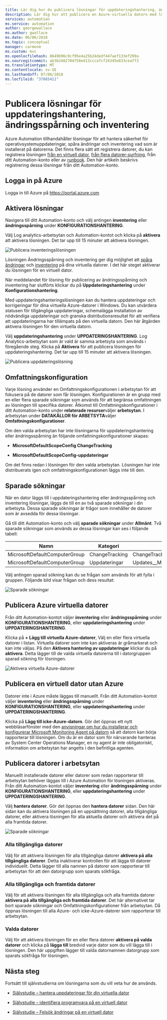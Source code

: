```yaml
---
title: Lär dig hur du publicera lösningar för uppdateringshantering, ändringsspårning och inventering i Azure Automation
description: Lär dig hur att publicera en Azure-virtuella datorn med lösningar för uppdateringshantering, ändringsspårning och inventering som ingår i Azure Automation
services: automation
ms.service: automation
author: georgewallace
ms.author: gwallace
ms.date: 06/06/2018
ms.topic: conceptual
manager: carmonm
ms.custom: mvc
ms.openlocfilehash: 8649b96c9cf95e4a25b24dedf447aef133ef299a
ms.sourcegitcommit: ab3b2482704758ed13cccafcf24345e833ceaff3
ms.translationtype: MT
ms.contentlocale: sv-SE
ms.lasthandoff: 07/06/2018
ms.locfileid: "37865411"
---
```

# <a name="onboard-update-management-change-tracking-and-inventory-solutions"></a>Publicera lösningar för uppdateringshantering, ändringsspårning och inventering

Azure Automation tillhandahåller lösningar för att hantera säkerhet för operativsystemuppdateringar, spåra ändringar och inventering vad som är installerat på datorerna. Det finns flera sätt att registrera datorer, du kan registrera lösningen [från en virtuell dator](automation-onboard-solutions-from-vm.md), [från flera datorer-surfning](automation-onboard-solutions-from-browse.md), från ditt Automation-konto eller av [runbook](automation-onboard-solutions.md). Den här artikeln beskrivs registrering dessa lösningar från ditt Automation-konto.

## <a name="log-in-to-azure"></a>Logga in på Azure

Logga in till Azure på https://portal.azure.com

## <a name="enable-solutions"></a>Aktivera lösningar

Navigera till ditt Automation-konto och välj antingen **inventering** eller **ändringsspårning** under **KONFIGURATIONSHANTERING**.

Välj Log analytics-arbetsytan och Automation-kontot och klicka på **aktivera** att aktivera lösningen. Det tar upp till 15 minuter att aktivera lösningen.

![Publicera inventeringslösningen](media/automation-onboard-solutions-from-automation-account/onboardsolutions.png)

Lösningen Ändringsspårning och inventering ger dig möjlighet att [spåra ändringar](automation-vm-change-tracking.md) och [inventering](automation-vm-inventory.md) på dina virtuella datorer. I det här steget aktiverar du lösningen för en virtuell dator.

När meddelandet för lösning för publicering av ändringsspårning och inventering har slutförts klickar du på **Uppdateringshantering** under **Konfigurationshantering**.

Med uppdateringshanteringslösningen kan du hantera uppdateringar och korrigeringar för dina virtuella Azure-datorer i Windows. Du kan utvärdera statusen för tillgängliga uppdateringar, schemalägga installation av nödvändiga uppdateringar och granska distributionsresultat för att verifiera att uppdateringarna har tillämpats på den virtuella datorn. Den här åtgärden aktivera lösningen för den virtuella datorn.

Välj **uppdateringshantering** under **UPPDATERINGSHANTERING**. Log Analytics-arbetsytan som är vald är samma arbetsyta som används i föregående steg. Klicka på **Aktivera** för att publicera lösningen för uppdateringshantering. Det tar upp till 15 minuter att aktivera lösningen.

![Publicera uppdateringslösning](media/automation-onboard-solutions-from-automation-account/onboardsolutions2.png)

## <a name="scope-configuration"></a>Omfattningskonfiguration

Varje lösning använder en Omfattningskonfigurationen i arbetsytan för att fokusera på de datorer som får lösningen. Konfigurationen är en grupp med en eller flera sparade sökningar som används för att begränsa omfattningen av lösningen till specifika datorer. Åtkomst till Omfattningskonfigurationer i ditt Automation-konto under **relaterade resurser**väljer **arbetsytan**. I arbetsytan under **DATAKÄLLOR för ARBETSYTA**väljer **Omfattningskonfigurationer**.

Om den valda arbetsytan har inte lösningarna för uppdateringshantering eller ändringsspårning än följande omfattningskonfigurationer skapas:

* **MicrosoftDefaultScopeConfig ChangeTracking**

* **MicrosoftDefaultScopeConfig-uppdateringar**

Om det finns redan i lösningen för den valda arbetsytan. Lösningen har inte distribuerats igen och omfattningskonfigurationen läggs inte till den.

## <a name="saved-searches"></a>Sparade sökningar

När en dator läggs till i uppdateringshantering eller ändringsspårning och inventering lösningar, läggs de till en av två sparade sökningar i din arbetsyta. Dessa sparade sökningar är frågor som innehåller de datorer som är avsedda för dessa lösningar.

Gå till ditt Automation-konto och välj **sparade sökningar** under **Allmänt**. Två sparade sökningar som används av dessa lösningar kan ses i följande tabell:

|Namn     |Kategori  |Alias  |
|---------|---------|---------|
|MicrosoftDefaultComputerGroup     |  ChangeTracking       | ChangeTracking__MicrosoftDefaultComputerGroup        |
|MicrosoftDefaultComputerGroup     | Uppdateringar        | Updates__MicrosoftDefaultComputerGroup         |

Välj antingen sparad sökning kan du se frågan som används för att fylla i gruppen. Följande bild visar frågan och dess resultat:

![Sparade sökningar](media/automation-onboard-solutions-from-automation-account/savedsearch.png)

## <a name="onboard-azure-vms"></a>Publicera Azure virtuella datorer

Från ditt Automation-kontot väljer **inventering** eller **ändringsspårning** under **KONFIGURATIONSHANTERING**, eller **uppdateringshantering** under **UPPDATERINGSHANTERING**.

Klicka på **+ Lägg till virtuella Azure-datorer**, Välj en eller flera virtuella datorer i listan. Virtuella datorer som inte kan aktiveras är gråmarkerat och kan inte väljas. På den **Aktivera hantering av uppdateringar** klickar du på **aktivera**. Detta lägger till de valda virtuella datorerna till i datorgruppen sparad sökning för lösningen.

![Aktivera virtuella Azure-datorer](media/automation-onboard-solutions-from-automation-account/enable-azure-vms.png)

## <a name="onboard-a-non-azure-machine"></a>Publicera en virtuell dator utan Azure

Datorer inte i Azure måste läggas till manuellt. Från ditt Automation-kontot väljer **inventering** eller **ändringsspårning** under **KONFIGURATIONSHANTERING**, eller **uppdateringshantering** under **UPPDATERINGSHANTERING**.

Klicka på **Lägg till icke-Azure-datorn**. Gör det öppnas ett nytt webbläsarfönster med den [anvisningar om hur du installerar och konfigurerar Microsoft Monitoring Agent på datorn](../log-analytics/log-analytics-concept-hybrid.md) så att datorn kan börja rapporterar till lösningen. Om du är en dator som för närvarande hanteras av System Center Operations Manager, en ny agent är inte obligatoriskt, information om arbetsytan har angetts i den befintliga agenten.

## <a name="onboard-machines-in-the-workspace"></a>Publicera datorer i arbetsytan

Manuellt installerade datorer eller datorer som redan rapporterar till arbetsytan behöver läggas till i Azure Automation för lösningen aktiveras. Från ditt Automation-kontot väljer **inventering** eller **ändringsspårning** under **KONFIGURATIONSHANTERING**, eller **uppdateringshantering** under **UPPDATERINGSHANTERING**.

Välj **hantera datorer**. Gör det öppnas den **hantera datorer** sidan. Den här sidan kan du aktivera lösningen på en uppsättning datorer, alla tillgängliga datorer, eller aktivera lösningen för alla aktuella datorer och aktivera det på alla framtida datorer.

![Sparade sökningar](media/automation-onboard-solutions-from-automation-account/managemachines.png)

### <a name="all-available-machines"></a>Alla tillgängliga datorer

Välj för att aktivera lösningen för alla tillgängliga datorer **aktivera på alla tillgängliga datorer**. Detta inaktiverar kontrollen för att lägga till datorer individuellt. Detta lägger till alla namnen på datorer som rapporterar till arbetsytan för att den datorgrupp som sparats sökfråga.

### <a name="all-available-and-future-machines"></a>Alla tillgängliga och framtida datorer

Välj för att aktivera lösningen för alla tillgängliga och alla framtida datorer **aktivera på alla tillgängliga och framtida datorer**. Det här alternativet tar bort sparade sökningar och Omfattningskonfigurationer från arbetsytan. Då öppnas lösningen till alla Azure- och icke-Azure-datorer som rapporterar till arbetsytan.

### <a name="selected-machines"></a>Valda datorer

Välj för att aktivera lösningen för en eller flera datorer **aktivera på valda datorer** och klicka på **lägga till** bredvid varje dator som du vill lägga till i lösningen. Den här uppgiften lägger till valda datornamnen datorgrupp som sparats sökfråga för lösningen.

## <a name="next-steps"></a>Nästa steg

Fortsätt till självstudierna om lösningarna som du vill veta hur de används.

* [Självstudie – hantera uppdateringar för din virtuella dator](automation-tutorial-update-management.md)

* [Självstudie – identifiera programvara på en virtuell dator](automation-tutorial-installed-software.md)

* [Självstudie – Felsök ändringar på en virtuell dator](automation-tutorial-troubleshoot-changes.md)